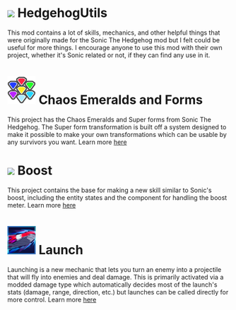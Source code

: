 # <img src="https://github.com/DS-GAMING-SE/Sonic/blob/master/SonicUnityProject/Assets/SonicAssets/Icons/texBallBuffIcon.png?raw=true" width="64">  HedgehogUtils

This mod contains a lot of skills, mechanics, and other helpful things that were originally made for the Sonic The Hedgehog mod but I felt could be useful for more things. I encourage anyone to use this mod with their own project, whether it's Sonic related or not, if they can find any use in it.

# <img src="https://github.com/DS-GAMING-SE/HedgehogUtils/blob/master/UnityProject/HedgehogUtils/Assets/AssetBundle/Emeralds/Icons/texSuperBuffIcon.png?raw=true" width="64"> Chaos Emeralds and Forms

This project has the Chaos Emeralds and Super forms from Sonic The Hedgehog. The Super form transformation is built off a system designed to make it possible to make your own transformations which can be usable by any survivors you want. Learn more [here](https://github.com/DS-GAMING-SE/HedgehogUtils/wiki/Forms)

# <img src="https://github.com/DS-GAMING-SE/Sonic/blob/master/SonicUnityProject/Assets/SonicAssets/Icons/texBoostIcon.png?raw=true" width="64"> Boost

This project contains the base for making a new skill similar to Sonic's boost, including the entity states and the component for handling the boost meter. Learn more [here](https://github.com/DS-GAMING-SE/HedgehogUtils/wiki/Boost)

# <img src="https://github.com/DS-GAMING-SE/Sonic/blob/master/SonicUnityProject/Assets/SonicAssets/Icons/texFollowUpIcon.png?raw=true" width="64"> Launch

Launching is a new mechanic that lets you turn an enemy into a projectile that will fly into enemies and deal damage. This is primarily activated via a modded damage type which automatically decides most of the launch's stats (damage, range, direction, etc.) but launches can be called directly for more control. Learn more [here](https://github.com/DS-GAMING-SE/HedgehogUtils/wiki/Launch)